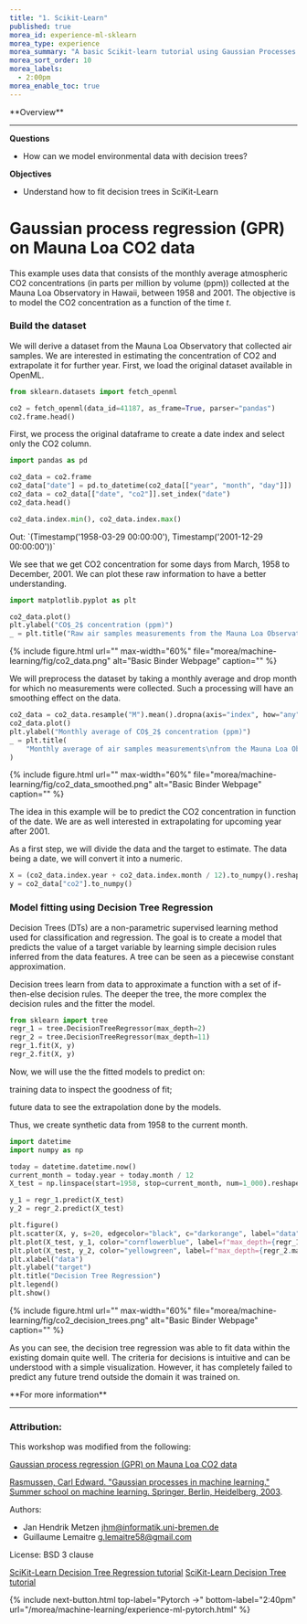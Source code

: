 ```yaml
---
title: "1. Scikit-Learn"
published: true
morea_id: experience-ml-sklearn
morea_type: experience
morea_summary: "A basic Scikit-learn tutorial using Gaussian Processes to model CO2 levels on Mauna Loa"
morea_sort_order: 10
morea_labels:
  - 2:00pm
morea_enable_toc: true
---
```


<div class="alert alert-success mt-3" role="alert" markdown="1">
<i class="fa-solid fa-globe fa-xl"></i> **Overview**
<hr/>

**Questions**
* How can we model environmental data with decision trees?

**Objectives**
* Understand how to fit decision trees in SciKit-Learn
</div>

<!-- <div class="alert alert-info" role="warning" markdown="1">
<i class="fa-solid fa-circle-info fa-xl"></i> **Jupyter Lab Binder**
<hr/>
**Note:** Click [here](https://mybinder.org/v2/gh/scikit-learn/scikit-learn/1.2.X?urlpath=lab/tree/notebooks/auto_examples/gaussian_process/plot_gpr_co2.ipynb) to download the full example code or to run this example in your browser via Binder
</div> -->

# Gaussian process regression (GPR) on Mauna Loa CO2 data

This example uses data that consists of the monthly average atmospheric CO2 concentrations (in parts per million by volume (ppm)) collected at the Mauna Loa Observatory in Hawaii, between 1958 and 2001. The objective is to model the CO2 concentration as a function of the time *t*.


### Build the dataset

We will derive a dataset from the Mauna Loa Observatory that collected air samples. We are interested in estimating the concentration of CO2 and extrapolate it for further year. First, we load the original dataset available in OpenML.

<div class="alert alert-secondary" role="alert" markdown="1">

~~~Python
from sklearn.datasets import fetch_openml

co2 = fetch_openml(data_id=41187, as_frame=True, parser="pandas")
co2.frame.head()
~~~
</div>
First, we process the original dataframe to create a date index and select only the CO2 column.
<div class="alert alert-secondary" role="alert" markdown="1">

~~~Python
import pandas as pd

co2_data = co2.frame
co2_data["date"] = pd.to_datetime(co2_data[["year", "month", "day"]])
co2_data = co2_data[["date", "co2"]].set_index("date")
co2_data.head()
~~~
</div>
<div class="alert alert-secondary" role="alert" markdown="1">

~~~Python
co2_data.index.min(), co2_data.index.max()
~~~
</div>
Out: `(Timestamp('1958-03-29 00:00:00'), Timestamp('2001-12-29 00:00:00'))`

We see that we get CO2 concentration for some days from March, 1958 to December, 2001. We can plot these raw information to have a better understanding.
<div class="alert alert-secondary" role="alert" markdown="1">

~~~Python
import matplotlib.pyplot as plt

co2_data.plot()
plt.ylabel("CO$_2$ concentration (ppm)")
_ = plt.title("Raw air samples measurements from the Mauna Loa Observatory")
~~~
</div>
{% include figure.html url="" max-width="60%" file="morea/machine-learning/fig/co2_data.png" alt="Basic Binder Webpage" caption="" %}

We will preprocess the dataset by taking a monthly average and drop month for which no measurements were collected. Such a processing will have an smoothing effect on the data.
<div class="alert alert-secondary" role="alert" markdown="1">

~~~Python
co2_data = co2_data.resample("M").mean().dropna(axis="index", how="any")
co2_data.plot()
plt.ylabel("Monthly average of CO$_2$ concentration (ppm)")
_ = plt.title(
    "Monthly average of air samples measurements\nfrom the Mauna Loa Observatory"
)
~~~
</div>
{% include figure.html url="" max-width="60%" file="morea/machine-learning/fig/co2_data_smoothed.png" alt="Basic Binder Webpage" caption="" %}

The idea in this example will be to predict the CO2 concentration in function of the date. We are as well interested in extrapolating for upcoming year after 2001.

As a first step, we will divide the data and the target to estimate. The data being a date, we will convert it into a numeric.
<div class="alert alert-secondary" role="alert" markdown="1">

~~~Python
X = (co2_data.index.year + co2_data.index.month / 12).to_numpy().reshape(-1, 1)
y = co2_data["co2"].to_numpy()
~~~
</div>

### Model fitting using Decision Tree Regression

Decision Trees (DTs) are a non-parametric supervised learning method used for classification and regression. The goal is to create a model that predicts the value of a target variable by learning simple decision rules inferred from the data features. A tree can be seen as a piecewise constant approximation.

Decision trees learn from data to approximate a function with a set of if-then-else decision rules. The deeper the tree, the more complex the decision rules and the fitter the model.

<div class="alert alert-secondary" role="alert" markdown="1">

~~~Python
from sklearn import tree
regr_1 = tree.DecisionTreeRegressor(max_depth=2)
regr_2 = tree.DecisionTreeRegressor(max_depth=11)
regr_1.fit(X, y)
regr_2.fit(X, y)
~~~
</div>

Now, we will use the the fitted models to predict on:

training data to inspect the goodness of fit;

future data to see the extrapolation done by the models.

Thus, we create synthetic data from 1958 to the current month. 

<div class="alert alert-secondary" role="alert" markdown="1">

~~~Python
import datetime
import numpy as np

today = datetime.datetime.now()
current_month = today.year + today.month / 12
X_test = np.linspace(start=1958, stop=current_month, num=1_000).reshape(-1, 1)
~~~
</div>
<div class="alert alert-secondary" role="alert" markdown="1">

~~~Python
y_1 = regr_1.predict(X_test)
y_2 = regr_2.predict(X_test)
~~~
</div>
<div class="alert alert-secondary" role="alert" markdown="1">

~~~Python
plt.figure()
plt.scatter(X, y, s=20, edgecolor="black", c="darkorange", label="data")
plt.plot(X_test, y_1, color="cornflowerblue", label=f"max_depth={regr_1.max_depth}", linewidth=2)
plt.plot(X_test, y_2, color="yellowgreen", label=f"max_depth={regr_2.max_depth}", linewidth=2)
plt.xlabel("data")
plt.ylabel("target")
plt.title("Decision Tree Regression")
plt.legend()
plt.show()
~~~
</div>
{% include figure.html url="" max-width="60%" file="morea/machine-learning/fig/co2_decision_trees.png" alt="Basic Binder Webpage" caption="" %}

As you can see, the decision tree regression was able to fit data within the existing domain quite well. The criteria for decisions is intuitive and can be understood with a simple visualization. However, it has completely failed to predict any future trend outside the domain it was trained on.

<!-- ### Design the proper kernel

To design the kernel to use with our Gaussian process, we can make some assumption regarding the data at hand. We observe that they have several characteristics: we see a long term rising trend, a pronounced seasonal variation and some smaller irregularities. We can use different appropriate kernel that would capture these features.

First, the long term rising trend could be fitted using a radial basis function (RBF) kernel with a large length-scale parameter. The RBF kernel with a large length-scale enforces this component to be smooth. An trending increase is not enforced as to give a degree of freedom to our model. The specific length-scale and the amplitude are free hyperparameters.

<div class="alert alert-secondary" role="alert" markdown="1">

~~~Python
from sklearn.gaussian_process.kernels import RBF

long_term_trend_kernel = 50.0**2 * RBF(length_scale=50.0)
~~~
</div>

The seasonal variation is explained by the periodic exponential sine squared kernel with a fixed periodicity of 1 year. The length-scale of this periodic component, controlling its smoothness, is a free parameter. In order to allow decaying away from exact periodicity, the product with an RBF kernel is taken. The length-scale of this RBF component controls the decay time and is a further free parameter. This type of kernel is also known as locally periodic kernel.

<div class="alert alert-secondary" role="alert" markdown="1">

~~~Python
from sklearn.gaussian_process.kernels import ExpSineSquared

seasonal_kernel = (
    2.0**2
    * RBF(length_scale=100.0)
    * ExpSineSquared(length_scale=1.0, periodicity=1.0, periodicity_bounds="fixed")
)
~~~
</div>

The small irregularities are to be explained by a rational quadratic kernel component, whose length-scale and alpha parameter, which quantifies the diffuseness of the length-scales, are to be determined. A rational quadratic kernel is equivalent to an RBF kernel with several length-scale and will better accommodate the different irregularities.

<div class="alert alert-secondary" role="alert" markdown="1">

~~~Python
from sklearn.gaussian_process.kernels import RationalQuadratic

irregularities_kernel = 0.5**2 * RationalQuadratic(length_scale=1.0, alpha=1.0)
~~~
</div>

Finally, the noise in the dataset can be accounted with a kernel consisting of an RBF kernel contribution, which shall explain the correlated noise components such as local weather phenomena, and a white kernel contribution for the white noise. The relative amplitudes and the RBF’s length scale are further free parameters.

<div class="alert alert-secondary" role="alert" markdown="1">

~~~Python
from sklearn.gaussian_process.kernels import WhiteKernel

noise_kernel = 0.1**2 * RBF(length_scale=0.1) + WhiteKernel(
    noise_level=0.1**2, noise_level_bounds=(1e-5, 1e5)
)
~~~
</div>

Thus, our final kernel is an addition of all previous kernel.

<div class="alert alert-secondary" role="alert" markdown="1">

~~~Python
co2_kernel = (
    long_term_trend_kernel + seasonal_kernel + irregularities_kernel + noise_kernel
)
co2_kernel
~~~
</div>

Out: `50**2 * RBF(length_scale=50) + 2**2 * RBF(length_scale=100) * ExpSineSquared(length_scale=1, periodicity=1) + 0.5**2 * RationalQuadratic(alpha=1, length_scale=1) + 0.1**2 * RBF(length_scale=0.1) + WhiteKernel(noise_level=0.01)`

### Model fitting and extrapolation

Now, we are ready to use a Gaussian process regressor and fit the available data. To follow the example from the literature, we will subtract the mean from the target. We could have used normalize_y=True. However, doing so would have also scaled the target (dividing y by its standard deviation). Thus, the hyperparameters of the different kernel would have had different meaning since they would not have been expressed in ppm.

<div class="alert alert-secondary" role="alert" markdown="1">

~~~Python
from sklearn.gaussian_process import GaussianProcessRegressor

y_mean = y.mean()
gaussian_process = GaussianProcessRegressor(kernel=co2_kernel, normalize_y=False)
gaussian_process.fit(X, y - y_mean)
~~~
</div>

`GaussianProcessRegressor(kernel=50**2 * RBF(length_scale=50) + 2**2 * RBF(length_scale=100) * ExpSineSquared(length_scale=1, periodicity=1) + 0.5**2 * RationalQuadratic(alpha=1, length_scale=1) + 0.1**2 * RBF(length_scale=0.1) + WhiteKernel(noise_level=0.01))`

Now, we will use the Gaussian process to predict on training data and future data.

<div class="alert alert-secondary" role="alert" markdown="1">

~~~Python
mean_y_pred, std_y_pred = gaussian_process.predict(X_test, return_std=True)
mean_y_pred += y_mean
~~~
</div>

<div class="alert alert-secondary" role="alert" markdown="1">

~~~Python
plt.plot(X, y, color="black", linestyle="dashed", label="Measurements")
plt.plot(X_test, mean_y_pred, color="tab:blue", alpha=0.4, label="Gaussian process")
plt.fill_between(
    X_test.ravel(),
    mean_y_pred - std_y_pred,
    mean_y_pred + std_y_pred,
    color="tab:blue",
    alpha=0.2,
)
plt.legend()
plt.xlabel("Year")
plt.ylabel("Monthly average of CO$_2$ concentration (ppm)")
_ = plt.title(
    "Monthly average of air samples measurements\nfrom the Mauna Loa Observatory"
)
~~~
</div>

Our fitted model is capable to fit previous data properly and extrapolate to future year with confidence.

### Interpretation of kernel hyperparameters

Now, we can have a look at the hyperparameters of the kernel.

`gaussian_process.kernel_`

Out: `44.8**2 * RBF(length_scale=51.6) + 2.64**2 * RBF(length_scale=91.5) * ExpSineSquared(length_scale=1.48, periodicity=1) + 0.536**2 * RationalQuadratic(alpha=2.89, length_scale=0.968) + 0.188**2 * RBF(length_scale=0.122) + WhiteKernel(noise_level=0.0367)`

Thus, most of the target signal, with the mean subtracted, is explained by a long-term rising trend for ~45 ppm and a length-scale of ~52 years. The periodic component has an amplitude of ~2.6ppm, a decay time of ~90 years and a length-scale of ~1.5. The long decay time indicates that we have a component very close to a seasonal periodicity. The correlated noise has an amplitude of ~0.2 ppm with a length scale of ~0.12 years and a white-noise contribution of ~0.04 ppm. Thus, the overall noise level is very small, indicating that the data can be very well explained by the model.

**Total running time of the script:** ( 0 minutes 8.782 seconds) -->

<!-- Template code block

<div class="alert alert-secondary" role="alert" markdown="1">

~~~Python

~~~
</div>

-->

<div class="alert alert-info" role="alert" markdown="1">
<i class="fa-solid fa-circle-info fa-xl"></i> **For more information**
<hr/>

### Attribution: 
This workshop was modified from the following:

[Gaussian process regression (GPR) on Mauna Loa CO2 data](https://scikit-learn.org/stable/auto_examples/gaussian_process/plot_gpr_co2.html)

[Rasmussen, Carl Edward.
   "Gaussian processes in machine learning."
   Summer school on machine learning. Springer, Berlin, Heidelberg, 2003](http://www.gaussianprocess.org/gpml/chapters/RW.pdf).

Authors: 
- Jan Hendrik Metzen <jhm@informatik.uni-bremen.de>
- Guillaume Lemaitre <g.lemaitre58@gmail.com>

License: BSD 3 clause

[SciKit-Learn Decision Tree Regression tutorial](https://scikit-learn.org/stable/auto_examples/tree/plot_tree_regression.html)
[SciKit-Learn Decision Tree tutorial](https://scikit-learn.org/stable/modules/tree.html#decision-trees)
</div>


{% include next-button.html 
           top-label="Pytorch ->" 
           bottom-label="2:40pm" 
           url="/morea/machine-learning/experience-ml-pytorch.html" %}
